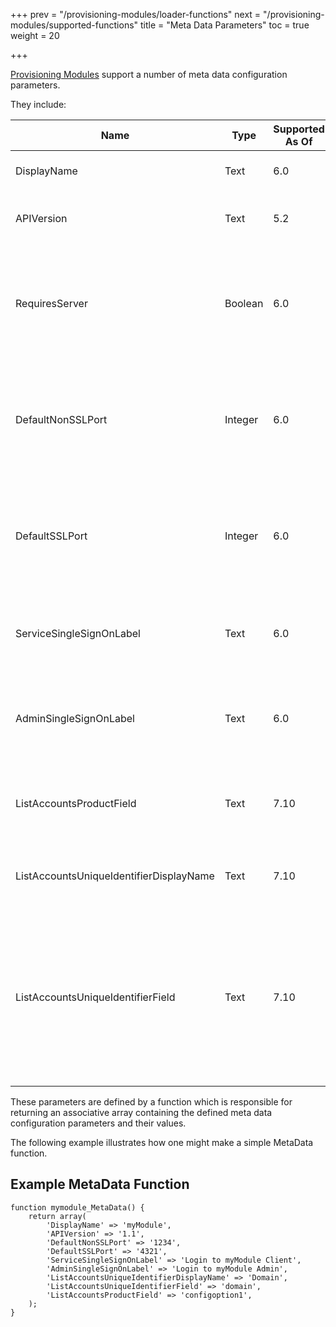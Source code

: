 +++
prev = "/provisioning-modules/loader-functions"
next = "/provisioning-modules/supported-functions"
title = "Meta Data Parameters"
toc = true
weight = 20

+++

[Provisioning Modules][provisioning-modules] support a number of meta data configuration parameters.

They include:

| Name | Type | Supported As Of | Default | Description |
| ---- | ---- | --------------- | ------- | ----------- |
| DisplayName | Text | 6.0 | Module Name | *An alternate display name that will be used instead of the filename if defined* |
| APIVersion | Text | 5.2 | 1.1 | *Defines API Version the module uses. Use `1.1` unless you have a need specific to use `1.0`* |
| RequiresServer | Boolean | 6.0 | | *Defines whether the module requires servers to function. A lot of modules these days don't require servers be configured so setting this to false prevents users from creating servers assigned to it.* |
| DefaultNonSSLPort | Integer | 6.0 | N/A | *If specified, will display by default when configuring a server with the module when `Use SSL` is disabled and will allow a user to override it should they wish.  Use this if your API can operate on varying port numbers.* |
| DefaultSSLPort | Integer | 6.0 | N/A | *If specified, will display by default when configuring a server with the module when `Use SSL` is disabled and will allow a user to override it should they wish.  Use this if your API can operate on varying port numbers.* |
| ServiceSingleSignOnLabel | Text | 6.0 | N/A | *For use with Single Sign-On, define here what you want to show as the text label for the Single Sign-On option for an instance of a service under a client.* |
| AdminSingleSignOnLabel | Text | 6.0 | N/A | *For use with Single Sign-On, define here what you want to show as the text label for the Single Sign-On option for a server assigned to the module within the admin area.* |
| ListAccountsProductField | Text | 7.10 | N/A | *For use with Server Sync, define the config option indexed field, from the _ConfigOptions function, that identifies the product on the remote system.* |
| ListAccountsUniqueIdentifierDisplayName | Text | 7.10 | Domain | *For use with Server Sync, define the display name of the unique identifier to be displayed on the table output.* |
| ListAccountsUniqueIdentifierField | Text | 7.10 | N/A | *For use with Server Sync and Usage Metrics, define the field in the return that matches the unique identifier. The following values are supported: `domain`, `username`, `customfield.yourFieldName`. If using the `customfield.yourFieldName` value, replace `yourFieldName` with the name of the custom field to be used.* |

These parameters are defined by a function which is responsible for returning an associative array containing the defined meta data configuration parameters and their values.

The following example illustrates how one might make a simple MetaData function.

## Example MetaData Function <a id="example-function"></a>

```
function mymodule_MetaData() {
    return array(
        'DisplayName' => 'myModule',
        'APIVersion' => '1.1',
        'DefaultNonSSLPort' => '1234',
        'DefaultSSLPort' => '4321',
        'ServiceSingleSignOnLabel' => 'Login to myModule Client',
        'AdminSingleSignOnLabel' => 'Login to myModule Admin',
        'ListAccountsUniqueIdentifierDisplayName' => 'Domain',
        'ListAccountsUniqueIdentifierField' => 'domain',
        'ListAccountsProductField' => 'configoption1',
    );
}
```

[provisioning-modules]: /provisioning-modules "Provisioning Modules"
